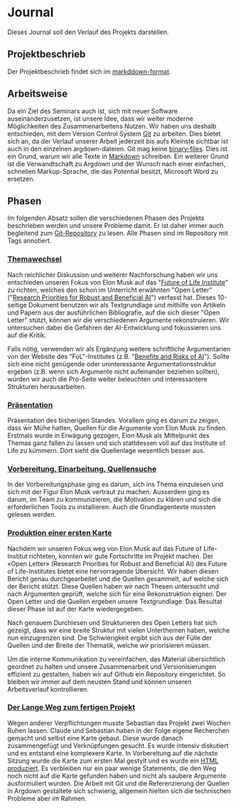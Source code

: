 # Journal
Dieses Journal soll den Verlauf des Projekts darstellen.

## Projektbeschrieb
Der Projektbeschrieb findet sich im [markddown-format](Projektbeschrieb.md).

## Arbeitsweise
Da ein Ziel des Seminars auch ist, sich mit neuer Software auseinanderzusetzen, ist unsere Idee, dass wir weiter moderne Möglichkeiten des Zusammenarbeitens Nutzen. Wir haben uns deshalb entschieden, mit dem Version Control System [Git](https://git-scm.com/book/en/v2/Getting-Started-What-is-Git%3F) zu arbeiten. Dies bietet sich an, da der Verlauf unserer Arbeit jederzeit bis aufs Kleinste sichtbar ist auch in den einzelnen argdown-dateien. Git mag keine [binary-files](https://de.wikipedia.org/wiki/Bin%C3%A4rdatei). Dies ist ein Grund, warum wir alle Texte in [Markdown](https://en.wikipedia.org/wiki/Markdown) schreiben. Ein weiterer Grund ist die Verwandtschaft zu Argdown und der Wunsch nach einer einfachen, schnellen Markup-Sprache, die das Potential besitzt, Microsoft Word zu ersetzen.

## Phasen
Im folgenden Absatz sollen die verschiedenen Phasen des Projekts beschrieben werden und unsere Probleme damit. Er ist daher immer auch begleitend zum [Git-Repository](https://github.com/flicksolutions/musk) zu lesen. Alle Phasen sind im Repository mit Tags annotiert.

### [Themawechsel](https://github.com/flicksolutions/musk/releases/latest)

 Nach reichlicher Diskussion und weiterer Nachforschung haben wir uns entschieden unseren Fokus von Elon Musk auf das "[Future of Life Institute](https://futureoflife.org/)"  zu richten, welches den schon im Unterricht erwähnten "Open Letter" ("[Research Priorities for Robust and Beneficial AI](https://futureoflife.org/data/documents/research_priorities.pdf?x28271)") verfasst hat. Dieses 10-seitige Dokument benutzen wir als Textgrundlage und mithilfe von Artikeln und Papern aus der ausführlichen Bibliografie, auf die sich dieser "Open Letter" stützt, können wir die verschiedenen Argumente rekonstruieren. Wir untersuchen dabei die Gefahren der AI-Entwicklung und fokussieren uns auf die Kritik.
 
 Falls nötig, verwenden wir als Ergänzung weitere schriftliche Argumentarien von der Website des "FoL"-Institutes (z.B. "[Benefits and Risks of AI](https://futureoflife.org/background/benefits-risks-of-artificial-intelligence)"). Sollte sich eine nicht genügende oder uninteressante Argumentationsstruktur ergeben (z.B. wenn sich Argumente nicht aufeinander beziehen sollten), würden wir auch die Pro-Seite weiter beleuchten und interessantere Strukturen herausarbeiten.

### [Präsentation](https://github.com/flicksolutions/musk/releases/tag/Presentation)
Präsentation des bisherigen Standes. Vorallem ging es darum zu zeigen, dass wir Mühe hatten, Quellen für die Argumente von Elon Musk zu finden. Erstmals wurde in Erwägung gezogen, Elon Musk als Mittelpunkt des Themas ganz fallen zu lassen und sich stattdessen voll auf das Institute of Life zu kümmern. Dort sieht die Quellenlage wesentlich besser aus.

### [Vorbereitung, Einarbeitung, Quellensuche](https://github.com/flicksolutions/musk/releases/tag/initialisationperiod)

In der Vorbereitungsphase ging es darum, sich ins Thema einzulesen und sich mit der Figur Elon Musk vertraut zu machen. Ausserdem ging es darum, im Team zu kommunizieren, die Motivation zu klären und sich die erforderlichen Tools zu installieren. Auch die Grundlagentexte mussten gelesen werden.

### [Produktion einer ersten Karte](https://github.com/flicksolutions/musk/releases/tag/first-map)
Nachdem wir unseren Fokus weg von Elon Musk auf das Future of Life-Institut richteten, konnten wir gute Fortschritte im Projekt machen. Der «Open Letter» (Research Priorities for Robust and Beneficial AI) des Future of Life-Institutes bietet eine hervorragende Übersicht. Wir haben diesen Bericht genau durchgearbeitet und die Quellen gesammelt, auf welche sich der Bericht stützt. Diese Quellen haben wir nach Thesen untersucht und nach Argumenten geprüft, welche sich für eine Rekonstruktion eignen. Der Open Letter und die Quellen ergeben unsere Textgrundlage. Das Resultat dieser Phase ist auf der Karte wiedergegeben.

Nach genauem Durchlesen und Strukturieren des Open Letters hat sich gezeigt, dass wir eine breite Struktur mit vielen Unterthemen haben, welche nun einzugrenzen sind. Die Schwierigkeit ergibt sich aus der Fülle der Quellen und der Breite der Thematik, welche wir priorisieren müssen.

Um die interne Kommunikation zu vereinfachen, das Material übersichtlich geordnet zu halten und unsere Zusammenarbeit und Versionisierungen effizient zu gestalten, haben wir auf Github ein Repository eingerichtet. So bleiben wir immer auf dem neusten Stand und können unseren Arbeitsverlauf kontrollieren.

### [Der Lange Weg zum fertigen Projekt](https://github.com/flicksolutions/musk/releases/latest)
Wegen anderer Verpflichtungen musste Sebastian das Projekt zwei Wochen Ruhen lassen. Claude und Sebastian haben in der Folge eigene Recherchen gemacht und selbst eine Karte gebaut. Diese wurde danach zusammengefügt und Verknüpfungen gesucht. Es wurde intensiv diskutiert und es entstand eine komplexere Karte. In Vorbereitung auf die nächste Sitzung wurde die Karte zum ersten Mal gestylt und es wurde ein [HTML produziert](https://flicksolutions.github.io/musk/output/research-priorities.html). Es verbleiben nur ein paar wenige Statements, die den Weg noch nicht auf die Karte gefunden haben und nicht als saubere Argumente ausformuliert wurden. Die Arbeit mit Git und die Referenzierung der Quellen in Argdown gestaltete sich schwierig, allgemein hielten sich die technischen Probleme aber im Rahmen.
